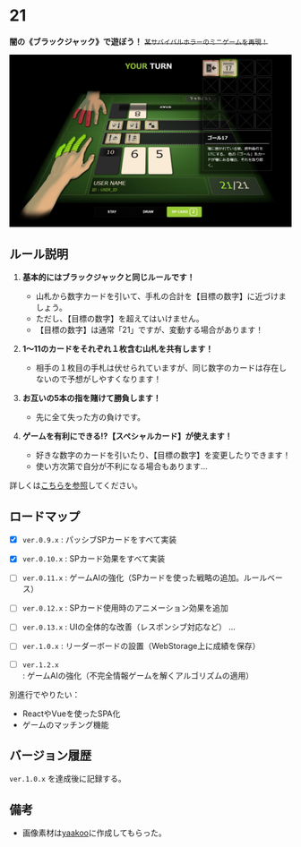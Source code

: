 # 21

**闇の《ブラックジャック》で遊ぼう！**
~~<small>某サバイバルホラーのミニゲームを再現！</small>~~

![スクリーンショット](img./../img/screenshot.jpg)


## ルール説明

1. **基本的にはブラックジャックと同じルールです！**
   - 山札から数字カードを引いて、手札の合計を【目標の数字】に近づけましょう。
   - ただし、【目標の数字】を超えてはいけません。
   - 【目標の数字】は通常「21」ですが、変動する場合があります！

2. **1～11のカードをそれぞれ１枚含む山札を共有します！**
   - 相手の１枚目の手札は伏せられていますが、同じ数字のカードは存在しないので予想がしやすくなります！

3. **お互いの5本の指を賭けて勝負します！**
   - 先に全て失った方の負けです。

4. **ゲームを有利にできる!?【スペシャルカード】が使えます！**
   - 好きな数字のカードを引いたり、【目標の数字】を変更したりできます！
   - 使い方次第で自分が不利になる場合もあります...

詳しくは[こちらを参照](https://sotaro-ac.github.io/21/rule.html)してください。


## ロードマップ

- [x] `ver.0.9.x` : パッシブSPカードをすべて実装
- [x] `ver.0.10.x` : SPカード効果をすべて実装
- [ ] `ver.0.11.x` : ゲームAIの強化（SPカードを使った戦略の追加。ルールベース）
- [ ] `ver.0.12.x` : SPカード使用時のアニメーション効果を追加
- [ ] `ver.0.13.x` : UIの全体的な改善（レスポンシブ対応など）
...
- [ ] `ver.1.0.x`  : リーダーボードの設置（WebStorage上に成績を保存）
- [ ] `ver.1.2.x`  : ゲームAIの強化（不完全情報ゲームを解くアルゴリズムの適用）


別進行でやりたい：
- ReactやVueを使ったSPA化
- ゲームのマッチング機能


## バージョン履歴

`ver.1.0.x` を達成後に記録する。


## 備考
- 画像素材は[yaakoo](https://github.com/yaakoo)に作成してもらった。

